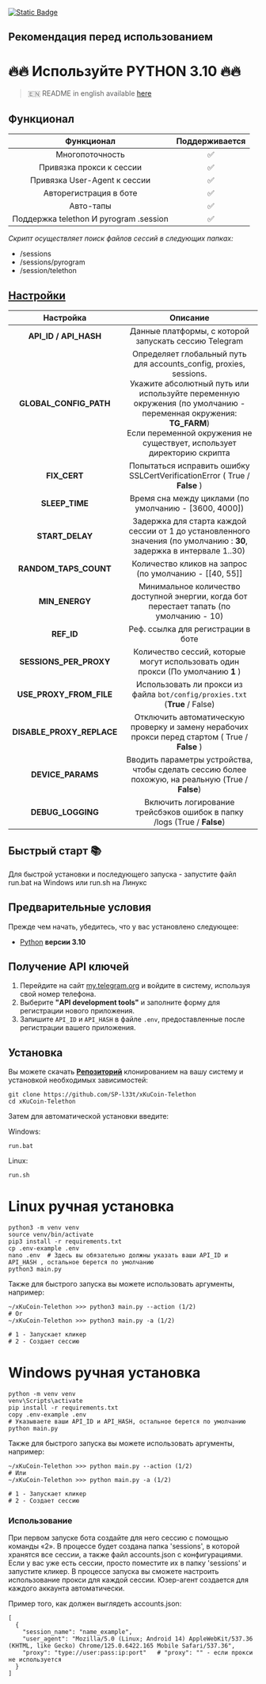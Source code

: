 [![Static Badge](https://img.shields.io/badge/Telegram-Bot%20Link-Link?style=for-the-badge&logo=Telegram&logoColor=white&logoSize=auto&color=blue)](https://t.me/xkucoinbot/kucoinminiapp?startapp=cm91dGU9JTJGdGFwLWdhbWUlM0ZpbnZpdGVyVXNlcklkJTNENTI1MjU2NTI2JTI2cmNvZGUlM0Q=)

## Рекомендация перед использованием

# 🔥🔥 Используйте PYTHON 3.10 🔥🔥

> 🇪🇳 README in english available [here](README.md)

## Функционал  
|               Функционал               | Поддерживается |
|:--------------------------------------:|:--------------:|
|            Многопоточность             |       ✅        |
|        Привязка прокси к сессии        |       ✅        |
|      Привязка User-Agent к сессии      |       ✅        |
|         Авторегистрация в боте         |       ✅        |
|               Авто-тапы                |       ✅        |
| Поддержка telethon И pyrogram .session |       ✅        |

_Скрипт осуществляет поиск файлов сессий в следующих папках:_
* /sessions
* /sessions/pyrogram
* /session/telethon



## [Настройки](https://github.com/SP-l33t/xKuCoin-Telethon/blob/master/.env-example/)
|         Настройка         |                                                                                                                              Описание                                                                                                                               |
|:-------------------------:|:-------------------------------------------------------------------------------------------------------------------------------------------------------------------------------------------------------------------------------------------------------------------:|
|   **API_ID / API_HASH**   |                                                                                                        Данные платформы, с которой запускать сессию Telegram                                                                                                        | 
|  **GLOBAL_CONFIG_PATH**   | Определяет глобальный путь для accounts_config, proxies, sessions. <br/>Укажите абсолютный путь или используйте переменную окружения (по умолчанию - переменная окружения: **TG_FARM**)<br/> Если переменной окружения не существует, использует директорию скрипта |
|       **FIX_CERT**        |                                                                                              Попытаться исправить ошибку SSLCertVerificationError ( True / **False** )                                                                                              |
|      **SLEEP_TIME**       |                                                                                                        Время сна между циклами (по умолчанию - [3600, 4000])                                                                                                        |
|      **START_DELAY**      |                                                                        Задержка для старта каждой сессии от 1 до установленного значения (по умолчанию : **30**, задержка в интервале 1..30)                                                                        |
|   **RANDOM_TAPS_COUNT**   |                                                                                                       Количество кликов на запрос (по умолчанию - [[40, 55]]                                                                                                        |
|      **MIN_ENERGY**       |                                                                                      Минимальное количество доступной энергии, когда бот перестает тапать (по умолчанию - 10)                                                                                       |
|        **REF_ID**         |                                                                                                                 Реф. ссылка для регистрации в боте                                                                                                                  |
|  **SESSIONS_PER_PROXY**   |                                                                                           Количество сессий, которые могут использовать один прокси (По умолчанию **1** )                                                                                           |
|  **USE_PROXY_FROM_FILE**  |                                                                                             Использовать ли прокси из файла `bot/config/proxies.txt` (**True** / False)                                                                                             |
| **DISABLE_PROXY_REPLACE** |                                                                                   Отключить автоматическую проверку и замену нерабочих прокси перед стартом ( True / **False** )                                                                                    |
|     **DEVICE_PARAMS**     |                                                                                  Вводить параметры устройства, чтобы сделать сессию более похожую, на реальную  (True / **False**)                                                                                  |
|     **DEBUG_LOGGING**     |                                                                                               Включить логирование трейсбэков ошибок в папку /logs (True / **False**)                                                                                               |

## Быстрый старт 📚

Для быстрой установки и последующего запуска - запустите файл run.bat на Windows или run.sh на Линукс

## Предварительные условия
Прежде чем начать, убедитесь, что у вас установлено следующее:
- [Python](https://www.python.org/downloads/) **версии 3.10**

## Получение API ключей
1. Перейдите на сайт [my.telegram.org](https://my.telegram.org) и войдите в систему, используя свой номер телефона.
2. Выберите **"API development tools"** и заполните форму для регистрации нового приложения.
3. Запишите `API_ID` и `API_HASH` в файле `.env`, предоставленные после регистрации вашего приложения.

## Установка
Вы можете скачать [**Репозиторий**](https://github.com/SP-l33t/xKuCoin-Telethon) клонированием на вашу систему и установкой необходимых зависимостей:
```shell
git clone https://github.com/SP-l33t/xKuCoin-Telethon
cd xKuCoin-Telethon
```

Затем для автоматической установки введите:

Windows:
```shell
run.bat
```

Linux:
```shell
run.sh
```

# Linux ручная установка
```shell
python3 -m venv venv
source venv/bin/activate
pip3 install -r requirements.txt
cp .env-example .env
nano .env  # Здесь вы обязательно должны указать ваши API_ID и API_HASH , остальное берется по умолчанию
python3 main.py
```

Также для быстрого запуска вы можете использовать аргументы, например:
```shell
~/xKuCoin-Telethon >>> python3 main.py --action (1/2)
# Or
~/xKuCoin-Telethon >>> python3 main.py -a (1/2)

# 1 - Запускает кликер
# 2 - Создает сессию
```

# Windows ручная установка
```shell
python -m venv venv
venv\Scripts\activate
pip install -r requirements.txt
copy .env-example .env
# Указываете ваши API_ID и API_HASH, остальное берется по умолчанию
python main.py
```

Также для быстрого запуска вы можете использовать аргументы, например:
```shell
~/xKuCoin-Telethon >>> python main.py --action (1/2)
# Или
~/xKuCoin-Telethon >>> python main.py -a (1/2)

# 1 - Запускает кликер
# 2 - Создает сессию
```
### Использование
При первом запуске бота создайте для него сессию с помощью команды «2». В процессе будет создана папка 'sessions', в которой хранятся все сессии, а также файл accounts.json с конфигурациями.
Если у вас уже есть сессии, просто поместите их в папку 'sessions' и запустите кликер. В процессе запуска вы сможете настроить использование прокси для каждой сессии.
Юзер-агент создается для каждого аккаунта автоматически.

Пример того, как должен выглядеть accounts.json:
```shell
[
  {
    "session_name": "name_example",
    "user_agent": "Mozilla/5.0 (Linux; Android 14) AppleWebKit/537.36 (KHTML, like Gecko) Chrome/125.0.6422.165 Mobile Safari/537.36",
    "proxy": "type://user:pass:ip:port"   # "proxy": "" - если прокси не используется
  }
]
```
